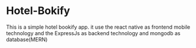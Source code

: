# Hotel-Bokify
This is a simple hotel bookify app. it use the react native as frontend mobile technology and the ExpressJs as backend technology
and mongodb as database(MERN)
